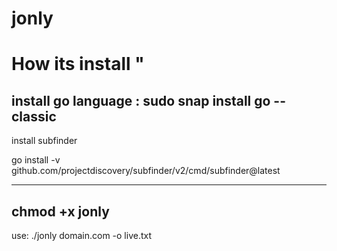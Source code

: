 # jonly
# How its install "
install go language :
sudo snap install go --classic
---------------------------------
install subfinder 

go install -v github.com/projectdiscovery/subfinder/v2/cmd/subfinder@latest

-------------------------------------
 chmod +x jonly
-------------------------------------
use:
./jonly domain.com -o live.txt 



